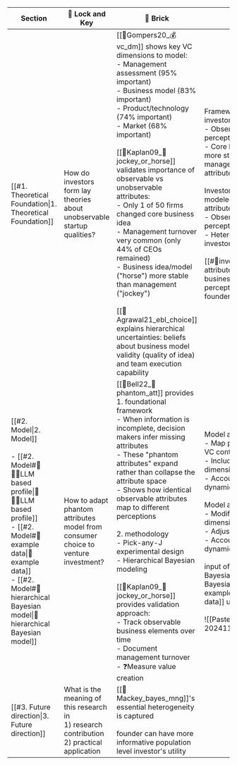 
| Section                                                                                                                                                                                                                             | 🔐 Lock and Key                                                                                     | 🧱 Brick                                                                                                                                                                                                                                                                                                                                                                                                                                                                                                                                                                                                                                                                       | 🔑 Key                                                                                                                                                                                                                                                                                                                                                                                                                                                                                |
| ----------------------------------------------------------------------------------------------------------------------------------------------------------------------------------------------------------------------------------- | --------------------------------------------------------------------------------------------------- | ------------------------------------------------------------------------------------------------------------------------------------------------------------------------------------------------------------------------------------------------------------------------------------------------------------------------------------------------------------------------------------------------------------------------------------------------------------------------------------------------------------------------------------------------------------------------------------------------------------------------------------------------------------------------------ | ------------------------------------------------------------------------------------------------------------------------------------------------------------------------------------------------------------------------------------------------------------------------------------------------------------------------------------------------------------------------------------------------------------------------------------------------------------------------------------- |
| [[#1. Theoretical Foundation\|1. Theoretical Foundation]]                                                                                                                                                                           | How do investors form lay theories about unobservable startup qualities?                            | [[📜Gompers20_💰vc_dm]] shows key VC dimensions to model:<br>- Management assessment (95% important)<br>- Business model (83% important)<br>- Product/technology (74% important)<br>- Market (68% important)<br><br>[[📜Kaplan09_🐎jockey_or_horse]] validates importance of observable vs unobservable attributes:<br>- Only 1 of 50 firms changed core business idea<br>- Management turnover very common (only 44% of CEOs remained)<br>- Business idea/model ("horse") more stable than management ("jockey")<br><br>[[📜Agrawal21_ebl_choice]] explains hierarchical uncertainties: beliefs about business model validity (quality of idea) and team execution capability | Framework for modeling investor inference:<br>- Observable terms → perceptual dimensions<br>- Core business (observable) more stable than management (phantom attributes)<br><br>Investor lay theories can be modeled as phantom attributes:<br>- Observable features → perceptual dimensions<br>- Heterogeneous across investor types<br><br>[[#🧠investor's perceptual attributes on founder and business model\|🧠investor's perceptual attributes on founder and business model]] |
| [[#2. Model\|2. Model]]<br><br>- [[#2. Model#🔡🦸‍♂️LLM based profile\|🔡🦸‍♂️LLM based profile]]<br>- [[#2. Model#📝example data\|📝example data]]<br>- [[#2. Model#🌲hierarchical Bayesian model\|🌲hierarchical Bayesian model]] | How to adapt phantom attributes model from consumer choice to venture investment?                   | [[📜Bell22_👻phantom_att]] provides <br>1. foundational framework<br>- When information is incomplete, decision makers infer missing attributes<br>- These "phantom attributes" expand rather than collapse the attribute space<br>- Shows how identical observable attributes map to different perceptions<br><br>2. methodology<br>- Pick-any-J experimental design<br>- Hierarchical Bayesian modeling<br><br>[[📜Kaplan09_🐎jockey_or_horse]] provides validation approach:<br>- Track observable business elements over time<br>- Document management turnover<br>- ❓Measure value creation                                                                               | Model adaptations needed:<br>- Map pick-any-J design to VC context<br>- Include key VC evaluation dimensions<br>- Account for value creation dynamics<br><br>Model adaptations needed:<br>- Modify perceptual dimensions<br>- Adjust experimental design<br>- Account for equilibrium dynamics<br><br>input of [[#🗼hierarchical Bayesian model\|🗼hierarchical Bayesian model]],  [[#📝example data\|📝example data]] using <br><br>![[Pasted image 20241106011155.png\|300]]        |
| [[#3. Future direction\|3. Future direction]]                                                                                                                                                                                       | What is the meaning of this research in <br>1)  research contribution  <br>2) practical application | [[📜Mackey_bayes_mng]]'s essential heterogeneity is captured<br><br>founder can have more informative population level investor's utility                                                                                                                                                                                                                                                                                                                                                                                                                                                                                                                                      |                                                                                                                                                                                                                                                                                                                                                                                                                                                                                       |